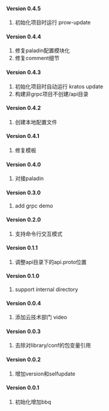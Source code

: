 #### Version 0.4.5
1. 初始化项目时运行 prow-update

#### Version 0.4.4
1. 修复paladin配置模块化
2. 修复comment细节

#### Version 0.4.3
1. 初始化项目时自动运行 kratos update
2. 构建非grpc项目不创建/api目录

#### Version 0.4.2
1. 创建本地配置文件

#### Version 0.4.1
1. 修复模板

#### Version 0.4.0
1. 对接paladin

#### Version 0.3.0
1. add grpc demo

#### Version 0.2.0
1. 支持命令行交互模式

#### Version 0.1.1
1. 调整api目录下的api.proto位置

#### Version 0.1.0
1. support internal directory

#### Version 0.0.4
1. 添加云技术部门 video

#### Version 0.0.3
1. 去除对library/conf的包变量引用

#### Version 0.0.2
1. 增加version和selfupdate

#### Version 0.0.1
1. 初始化增加bbq
